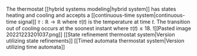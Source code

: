 The thermostat [[hybrid systems modeling|hybrid system]] has states heating and cooling and accepts a [[continuous-time system|continuous-time signal]] $\tau : \mathbb{R} \rightarrow \mathbb{R}$ where $\tau(t)$ is the temperature at time $t$. The transition out of cooling occurs at the soonest instant where $\tau(t) \leq 18$.
![[Pasted image 20221223201037.png]]
[[State refinement thermostat system|Version utilizing state refinements]]
[[Timed automata thermostat system|Version utilizing time automata]]